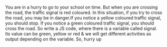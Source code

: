  You are in a hurry to go to your school on time. But when you are crossing the road, the traffic signal is red coloured. In this situation, if you try to cross the road, you may be in danger.If you notice a yellow coloured traffic signal, you should stop. If you notice a green coloured traffic signal, you should cross the road. So write a JS code, where there is a variable called signal. Its value can be green, yellow or red & we will get different activities as output depending on the variable. So, hurry up